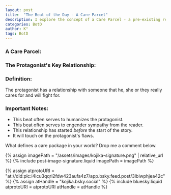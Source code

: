 ```yaml
---
layout: post
title:  "The Beat of the Day - A Care Parcel"
description: I explore the concept of a Care Parcel - a pre-existing relationship that defines and humanizes the protagonist. This storytelling element serves multiple purposes, it helps readers connect emotionally with the main character, reveals their flaws, and establishes what they're willing to fight for. Importantly, I emphasize that this relationship must exist before the story begins to create authentic emotional stakes.
categories: BotD
author: K°
tags: BotD
---
```


### A Care Parcel:

### The Protagonist's Key Relationship:

### Definition:
The protagonist has a relationship with someone that he, she or they really cares for and will fight for.

### Important Notes:
- This beat often serves to humanizes the protagonist.
- This beat often serves to engender sympathy from the reader.
- This relationship has started *before* the start of the story. 
- It will touch on the protagonist's flaws.

What defines a care package in your world? Drop me a comment below.

<!-- signature -->
{% assign imagePath = "/assets/images/kojika-signature.png" | relative_url %}
{% include post-image-signature.liquid imagePath = imagePath %}

<!-- comments -->
{% assign atprotoURI = "at://did:plc:i4icu3qqri2fdw423aufa4z7/app.bsky.feed.post/3lbiwphjea42c" %}
{% assign atHandle = "kojika.bsky.social" %}
{% include bluesky.liquid atprotoURI = atprotoURI atHandle = atHandle %}
